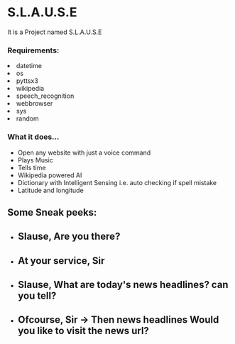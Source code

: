 # S.L.A.U.S.E
It is a Project named S.L.A.U.S.E


### Requirements:

<li>datetime</li>
<li>os</li>
<li> pyttsx3</li>
<li> wikipedia</li>
<li> speech_recognition </li>
<li> webbrowser</li>
<li> sys</li>
<li>random</li>

### What it does...

  <ul>
<li>Open any website with just a voice command</li>
<li>Plays Music</li>
<li>Tells time</li>
<li>Wikipedia powered AI</li>
<li>Dictionary with Intelligent Sensing i.e. auto checking if spell mistake</li>
<li>Latitude and longitude</li>
</ul>



## Some Sneak peeks:

<ul>
  <li><h2> Slause, Are you there?</h2></li>
  <li><h2> At your service, Sir</h2></li>
  
  <li><h2> Slause, What are today's news headlines? can you tell?</h2></li>
  <li><h2>Ofcourse, Sir -> Then news headlines   Would you like to visit the news url?</h2></li>
  
